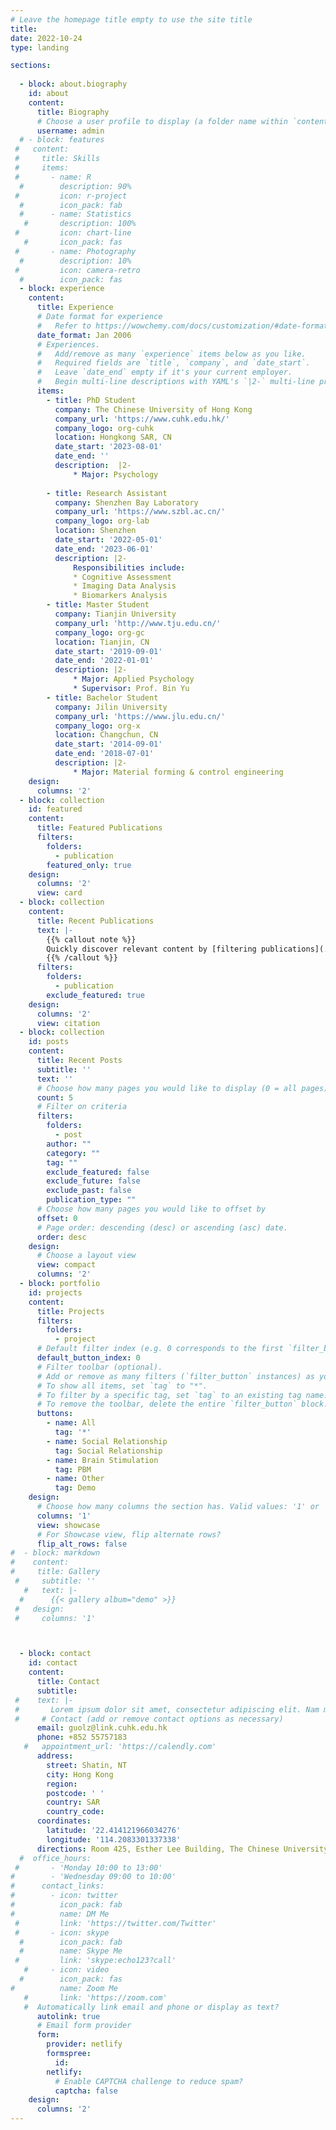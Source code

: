 ```yaml
---
# Leave the homepage title empty to use the site title
title:
date: 2022-10-24
type: landing

sections:
 
  - block: about.biography
    id: about
    content:
      title: Biography
      # Choose a user profile to display (a folder name within `content/authors/`)
      username: admin
  # - block: features
 #   content:
 #     title: Skills
 #     items:
 #       - name: R
  #        description: 90%
 #         icon: r-project
  #        icon_pack: fab
  #      - name: Statistics
   #       description: 100%
 #         icon: chart-line
   #       icon_pack: fas
 #       - name: Photography
  #        description: 10%
 #         icon: camera-retro
  #        icon_pack: fas
  - block: experience
    content:
      title: Experience
      # Date format for experience
      #   Refer to https://wowchemy.com/docs/customization/#date-format
      date_format: Jan 2006
      # Experiences.
      #   Add/remove as many `experience` items below as you like.
      #   Required fields are `title`, `company`, and `date_start`.
      #   Leave `date_end` empty if it's your current employer.
      #   Begin multi-line descriptions with YAML's `|2-` multi-line prefix.
      items:
        - title: PhD Student
          company: The Chinese University of Hong Kong
          company_url: 'https://www.cuhk.edu.hk/'
          company_logo: org-cuhk
          location: Hongkong SAR, CN
          date_start: '2023-08-01'
          date_end: ''
          description:  |2-
              * Major: Psychology
             
        - title: Research Assistant 
          company: Shenzhen Bay Laboratory 
          company_url: 'https://www.szbl.ac.cn/'
          company_logo: org-lab
          location: Shenzhen
          date_start: '2022-05-01'
          date_end: '2023-06-01'
          description: |2-
              Responsibilities include:
              * Cognitive Assessment
              * Imaging Data Analysis
              * Biomarkers Analysis
        - title: Master Student
          company: Tianjin University
          company_url: 'http://www.tju.edu.cn/'
          company_logo: org-gc
          location: Tianjin, CN
          date_start: '2019-09-01'
          date_end: '2022-01-01'
          description: |2-
              * Major: Applied Psychology
              * Supervisor: Prof. Bin Yu
        - title: Bachelor Student
          company: Jilin University
          company_url: 'https://www.jlu.edu.cn/'
          company_logo: org-x
          location: Changchun, CN
          date_start: '2014-09-01'
          date_end: '2018-07-01'
          description: |2-
              * Major: Material forming & control engineering
    design:
      columns: '2'
  - block: collection
    id: featured
    content:
      title: Featured Publications
      filters:
        folders:
          - publication
        featured_only: true
    design:
      columns: '2'
      view: card
  - block: collection
    content:
      title: Recent Publications
      text: |-
        {{% callout note %}}
        Quickly discover relevant content by [filtering publications](./publication/).
        {{% /callout %}}
      filters:
        folders:
          - publication
        exclude_featured: true
    design:
      columns: '2'
      view: citation
  - block: collection
    id: posts
    content:
      title: Recent Posts
      subtitle: ''
      text: ''
      # Choose how many pages you would like to display (0 = all pages)
      count: 5
      # Filter on criteria
      filters:
        folders:
          - post
        author: ""
        category: ""
        tag: ""
        exclude_featured: false
        exclude_future: false
        exclude_past: false
        publication_type: ""
      # Choose how many pages you would like to offset by
      offset: 0
      # Page order: descending (desc) or ascending (asc) date.
      order: desc
    design:
      # Choose a layout view
      view: compact
      columns: '2'
  - block: portfolio
    id: projects
    content:
      title: Projects
      filters:
        folders:
          - project
      # Default filter index (e.g. 0 corresponds to the first `filter_button` instance below).
      default_button_index: 0
      # Filter toolbar (optional).
      # Add or remove as many filters (`filter_button` instances) as you like.
      # To show all items, set `tag` to "*".
      # To filter by a specific tag, set `tag` to an existing tag name.
      # To remove the toolbar, delete the entire `filter_button` block.
      buttons:
        - name: All
          tag: '*'
        - name: Social Relationship
          tag: Social Relationship
        - name: Brain Stimulation
          tag: PBM
        - name: Other
          tag: Demo
    design:
      # Choose how many columns the section has. Valid values: '1' or '2'.
      columns: '1'
      view: showcase
      # For Showcase view, flip alternate rows?
      flip_alt_rows: false
#  - block: markdown
#    content:
#     title: Gallery
 #     subtitle: ''
   #   text: |-
  #      {{< gallery album="demo" >}}
 #   design:
 #     columns: '1'



  - block: contact
    id: contact
    content:
      title: Contact
      subtitle:
 #    text: |-
 #       Lorem ipsum dolor sit amet, consectetur adipiscing elit. Nam mi diam, venenatis ut magna et, vehicula efficitur enim.
 #     # Contact (add or remove contact options as necessary)
      email: guolz@link.cuhk.edu.hk
      phone: +852 55757183
   #   appointment_url: 'https://calendly.com'
      address:
        street: Shatin, NT
        city: Hong Kong
        region: 
        postcode: ' '
        country: SAR
        country_code: 
      coordinates:
        latitude: '22.414121966034276'
        longitude: '114.2083301337338'
      directions: Room 425, Esther Lee Building, The Chinese University of Hong Kong
  #  office_hours:
 #       - 'Monday 10:00 to 13:00'
#        - 'Wednesday 09:00 to 10:00'
#      contact_links:
#        - icon: twitter
#          icon_pack: fab
#          name: DM Me
 #         link: 'https://twitter.com/Twitter'
 #       - icon: skype
  #        icon_pack: fab
  #        name: Skype Me
 #         link: 'skype:echo123?call'
   #     - icon: video
  #        icon_pack: fas
#          name: Zoom Me
   #       link: 'https://zoom.com'
   #  Automatically link email and phone or display as text?
      autolink: true
      # Email form provider
      form:
        provider: netlify
        formspree:
          id:
        netlify:
          # Enable CAPTCHA challenge to reduce spam?
          captcha: false
    design:
      columns: '2'
---
```

